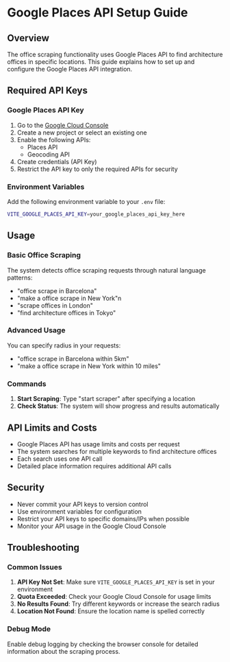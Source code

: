 # Google Places API Setup Guide

## Overview

The office scraping functionality uses Google Places API to find architecture offices in specific locations. This guide explains how to set up and configure the Google Places API integration.

## Required API Keys

### Google Places API Key

1. Go to the [Google Cloud Console](https://console.cloud.google.com/)
2. Create a new project or select an existing one
3. Enable the following APIs:
   - Places API
   - Geocoding API
4. Create credentials (API Key)
5. Restrict the API key to only the required APIs for security

### Environment Variables

Add the following environment variable to your `.env` file:

```bash
VITE_GOOGLE_PLACES_API_KEY=your_google_places_api_key_here
```

## Usage

### Basic Office Scraping

The system detects office scraping requests through natural language patterns:

- "office scrape in Barcelona"
- "make a office scrape in New York"n
- "scrape offices in London"
- "find architecture offices in Tokyo"

### Advanced Usage

You can specify radius in your requests:

- "office scrape in Barcelona within 5km"
- "make a office scrape in New York within 10 miles"

### Commands

1. **Start Scraping**: Type "start scraper" after specifying a location
2. **Check Status**: The system will show progress and results automatically

## API Limits and Costs

- Google Places API has usage limits and costs per request
- The system searches for multiple keywords to find architecture offices
- Each search uses one API call
- Detailed place information requires additional API calls

## Security

- Never commit your API keys to version control
- Use environment variables for configuration
- Restrict your API keys to specific domains/IPs when possible
- Monitor your API usage in the Google Cloud Console

## Troubleshooting

### Common Issues

1. **API Key Not Set**: Make sure `VITE_GOOGLE_PLACES_API_KEY` is set in your environment
2. **Quota Exceeded**: Check your Google Cloud Console for usage limits
3. **No Results Found**: Try different keywords or increase the search radius
4. **Location Not Found**: Ensure the location name is spelled correctly

### Debug Mode

Enable debug logging by checking the browser console for detailed information about the scraping process.
